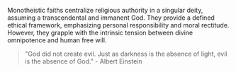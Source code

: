
Monotheistic faiths centralize religious authority in a singular deity, assuming a transcendental and immanent God. They provide a defined ethical framework, emphasizing personal responsibility and moral rectitude. However, they grapple with the intrinsic tension between divine omnipotence and human free will.

> "God did not create evil. Just as darkness is the absence of light, evil is the absence of God." - Albert Einstein

